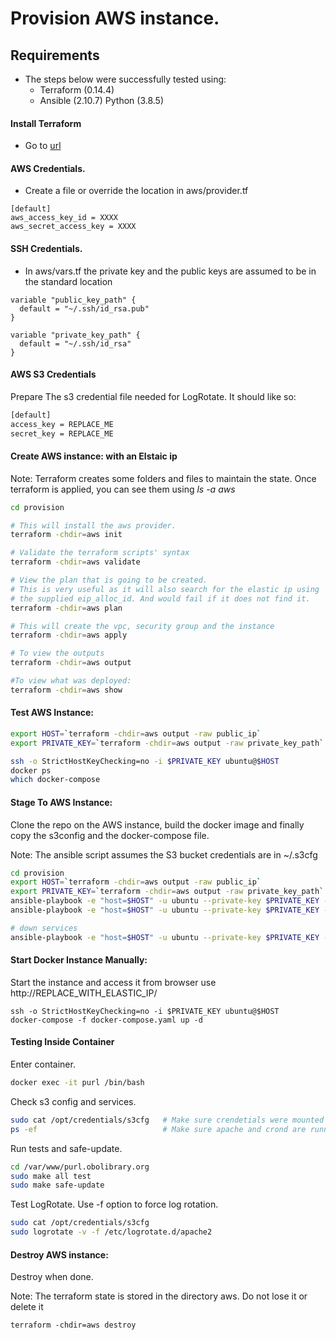 # Provision AWS instance.

## Requirements 

- The steps below were successfully tested using:
    - Terraform (0.14.4)
    - Ansible   (2.10.7) Python (3.8.5)

#### Install Terraform

- Go to [url](https://learn.hashicorp.com/tutorials/terraform/install-cli)

#### AWS Credentials.
- Create a file or override the location in aws/provider.tf

```
[default]
aws_access_key_id = XXXX
aws_secret_access_key = XXXX
```
#### SSH Credentials.
- In aws/vars.tf the private key and the public keys are assumed to be in the standard location

```
variable "public_key_path" {
  default = "~/.ssh/id_rsa.pub"
}

variable "private_key_path" {
  default = "~/.ssh/id_rsa"
}

```

#### AWS S3 Credentials

Prepare The s3 credential file needed for LogRotate. It should like so:

```sh
[default]
access_key = REPLACE_ME
secret_key = REPLACE_ME
```

#### Create AWS instance: with an Elstaic ip 

Note: Terraform creates some folders and files to maintain the state. 
      Once terraform is applied, you can see them using <i>ls -a aws</i>

```sh
cd provision

# This will install the aws provider. 
terraform -chdir=aws init

# Validate the terraform scripts' syntax
terraform -chdir=aws validate

# View the plan that is going to be created.
# This is very useful as it will also search for the elastic ip using 
# the supplied eip_alloc_id. And would fail if it does not find it.
terraform -chdir=aws plan

# This will create the vpc, security group and the instance
terraform -chdir=aws apply

# To view the outputs
terraform -chdir=aws output 

#To view what was deployed:
terraform -chdir=aws show 
```

#### Test AWS Instance: 

```sh
export HOST=`terraform -chdir=aws output -raw public_ip`
export PRIVATE_KEY=`terraform -chdir=aws output -raw private_key_path`

ssh -o StrictHostKeyChecking=no -i $PRIVATE_KEY ubuntu@$HOST
docker ps
which docker-compose
```

#### Stage To AWS Instance: 

Clone the repo on the AWS instance, build the docker image and finally copy 
the s3config and the docker-compose file. 

Note: The ansible script assumes the S3 bucket credentials are in ~/.s3cfg 

```sh
cd provision
export HOST=`terraform -chdir=aws output -raw public_ip`
export PRIVATE_KEY=`terraform -chdir=aws output -raw private_key_path`
ansible-playbook -e "host=$HOST" -u ubuntu --private-key $PRIVATE_KEY -i "$HOST," stage.yaml
ansible-playbook -e "host=$HOST" -u ubuntu --private-key $PRIVATE_KEY -i "$HOST," start_services.yaml

# down services
ansible-playbook -e "host=$HOST" -u ubuntu --private-key $PRIVATE_KEY -i "$HOST," down_services.yaml
```

#### Start Docker Instance Manually: 

Start the instance and access it from browser use http://REPLACE_WITH_ELASTIC_IP/

```
ssh -o StrictHostKeyChecking=no -i $PRIVATE_KEY ubuntu@$HOST
docker-compose -f docker-compose.yaml up -d
```

#### Testing Inside Container

Enter container.

```sh
docker exec -it purl /bin/bash
```

Check s3 config and services.

```sh
sudo cat /opt/credentials/s3cfg   # Make sure crendetials were mounted properly
ps -ef                            # Make sure apache and crond are running
```

Run tests and safe-update.

```sh
cd /var/www/purl.obolibrary.org
sudo make all test
sudo make safe-update
```

Test LogRotate. Use -f option to force log rotation.

```sh
sudo cat /opt/credentials/s3cfg
sudo logrotate -v -f /etc/logrotate.d/apache2
```

#### Destroy AWS instance:

Destroy when done.

Note: The terraform state is stored in the directory aws. 
      Do not lose it or delete it

```
terraform -chdir=aws destroy
```



